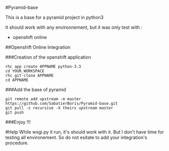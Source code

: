 #Pyramid-base

This is a base for a pyramid project in python3

It should work with any environnement, but it was only test with :
 * openshift online

##Openshift Online Integration

###Creation of the openshift application
	
	rhc app create APPNAME python-3.3
	cd YOUR_WORKSPACE
	rhc git-clone APPNAME
	cd APPNAME

###Add the base of pyramid

	git remote add upstream -m master https://github.com/SabatierBoris/Pyramid-base.git
	git pull -s recursive -X theirs upstream master
	git push

###Enjoy !!!

#Help
While wsgi.py it run, it's should work with it. But I don't have time for testing all environement.
So do not esitate to add your integration's procedure.
